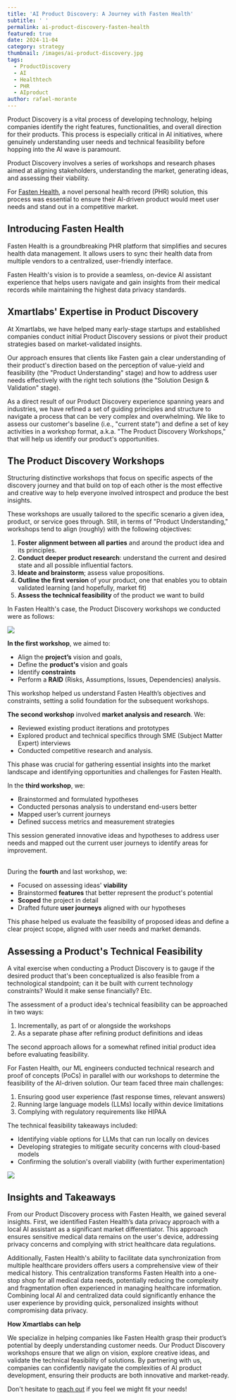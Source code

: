 ```yaml
---
title: 'AI Product Discovery: A Journey with Fasten Health'
subtitle: ' '
permalink: ai-product-discovery-fasten-health
featured: true
date: 2024-11-04
category: strategy
thumbnail: /images/ai-product-discovery.jpg
tags:
  - ProductDiscovery
  - AI
  - Healthtech
  - PHR
  - AIproduct
author: rafael-morante
---
```


Product Discovery is a vital process of developing technology, helping companies identify the right features, functionalities, and overall direction for their products. This process is especially critical in AI initiatives, where genuinely understanding user needs and technical feasibility before hopping into the AI wave is paramount. 

Product Discovery involves a series of workshops and research phases aimed at aligning stakeholders, understanding the market, generating ideas, and assessing their viability.

For [Fasten Health](https://www.fastenhealth.com/), a novel personal health record (PHR) solution, this process was essential to ensure their AI-driven product would meet user needs and stand out in a competitive market.

## Introducing Fasten Health

Fasten Health is a groundbreaking PHR platform that simplifies and secures health data management. It allows users to sync their health data from multiple vendors to a centralized, user-friendly interface. 

Fasten Health's vision is to provide a seamless, on-device AI assistant experience that helps users navigate and gain insights from their medical records while maintaining the highest data privacy standards.

## Xmartlabs' Expertise in Product Discovery

At Xmartlabs, we have helped many early-stage startups and established companies conduct initial Product Discovery sessions or pivot their product strategies based on market-validated insights.

Our approach ensures that clients like Fasten gain a clear understanding of their product's direction based on the perception of value-yield and feasibility (the "Product Understanding" stage) and how to address user needs effectively with the right tech solutions (the "Solution Design & Validation" stage).

As a direct result of our Product Discovery experience spanning years and industries, we have refined a set of guiding principles and structure to navigate a process that can be very complex and overwhelming. We like to assess our customer's baseline (i.e., "current state") and define a set of key activities in a workshop format, a.k.a. "The Product Discovery Workshops," that will help us identify our product's opportunities.

## The Product Discovery Workshops

Structuring distinctive workshops that focus on specific aspects of the discovery journey and that build on top of each other is the most effective and creative way to help everyone involved introspect and produce the best insights.

These workshops are usually tailored to the specific scenario a given idea, product, or service goes through. Still, in terms of "Product Understanding," workshops tend to align (roughly) with the following objectives:

1. **Foster alignment between all parties** and around the product idea and its principles.
2. **Conduct deeper product research**: understand the current and desired state and all possible influential factors.
3. **Ideate and brainstorm**; assess value propositions.
4. **Outline the first version** of your product, one that enables you to obtain validated learning (and hopefully, market fit)
5. **Assess the technical feasibility** of the product we want to build

In Fasten Health's case, the Product Discovery workshops we conducted were as follows: 

![](/images/ai-prod.-discovery-1.png)

**In the first workshop**, we aimed to:

- Align the **project’s** vision and goals, 
- Define the **product's** vision and goals
- Identify **constraints**
- Perform a **RAID** (Risks, Assumptions, Issues, Dependencies) analysis. 

This workshop helped us understand Fasten Health’s objectives and constraints, setting a solid foundation for the subsequent workshops.

**The second workshop** involved **market analysis and research**. We:

- Reviewed existing product iterations and prototypes
- Explored product and technical specifics through SME (Subject Matter Expert) interviews
- Conducted competitive research and analysis. 

This phase was crucial for gathering essential insights into the market landscape and identifying opportunities and challenges for Fasten Health.

In the **third workshop**, we:

- Brainstormed and formulated hypotheses
- Conducted personas analysis to understand end-users better
- Mapped user’s current journeys
- Defined success metrics and measurement strategies

This session generated innovative ideas and hypotheses to address user needs and mapped out the current user journeys to identify areas for improvement.

\
During the **fourth** and last workshop, we:

- Focused on assessing ideas' **viability**
- Brainstormed **features** that better represent the product's potential
- **Scoped** the project in detail
- Drafted future **user journeys** aligned with our hypotheses 

This phase helped us evaluate the feasibility of proposed ideas and define a clear project scope, aligned with user needs and market demands.

## Assessing a Product's Technical Feasibility

A vital exercise when conducting a Product Discovery is to gauge if the desired product that's been conceptualized is also feasible from a technological standpoint; can it be built with current technology constraints? Would it make sense financially? Etc.

The assessment of a product idea's technical feasibility can be approached in two ways:

1. Incrementally, as part of or alongside the workshops
2. As a separate phase after refining product definitions and ideas

The second approach allows for a somewhat refined initial product idea before evaluating feasibility.

For Fasten Health, our ML engineers conducted technical research and proof of concepts (PoCs) in parallel with our workshops to determine the feasibility of the AI-driven solution. Our team faced three main challenges:

1. Ensuring good user experience (fast response times, relevant answers)
2. Running large language models (LLMs) locally within device limitations
3. Complying with regulatory requirements like HIPAA

The technical feasibility takeaways included:

- Identifying viable options for LLMs that can run locally on devices
- Developing strategies to mitigate security concerns with cloud-based models
- Confirming the solution's overall viability (with further experimentation)

![](/images/ai-prod.-discovery-2.png)

## Insights and Takeaways

From our Product Discovery process with Fasten Health, we gained several insights. First, we identified Fasten Health’s data privacy approach with a local AI assistant as a significant market differentiator. This approach ensures sensitive medical data remains on the user's device, addressing privacy concerns and complying with strict healthcare data regulations.  

Additionally, Fasten Health's ability to facilitate data synchronization from multiple healthcare providers offers users a comprehensive view of their medical history. This centralization transforms Fasten Health into a one-stop shop for all medical data needs, potentially reducing the complexity and fragmentation often experienced in managing healthcare information. Combining local AI and centralized data could significantly enhance the user experience by providing quick, personalized insights without compromising data privacy.

**H﻿ow Xmartlabs can help**

We specialize in helping companies like Fasten Health grasp their product’s potential by deeply understanding customer needs. Our Product Discovery workshops ensure that we align on vision, explore creative ideas, and validate the technical feasibility of solutions. By partnering with us, companies can confidently navigate the complexities of AI product development, ensuring their products are both innovative and market-ready.

Don't hesitate to [reach out](https://form.typeform.com/to/c7G2RUWm) if you feel we might fit your needs!
